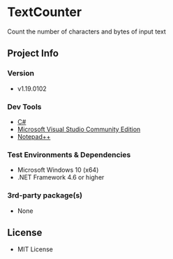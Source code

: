 # TextCounter

Count the number of characters and bytes of input text



## Project Info

### Version

+ v1.19.0102

### Dev Tools

+ [C#](https://docs.microsoft.com/ko-kr/dotnet/csharp/)
+ [Microsoft Visual Studio Community Edition](https://visualstudio.microsoft.com/ko/)
+ [Notepad++](https://notepad-plus-plus.org/)

### Test Environments & Dependencies

+ Microsoft Windows 10 (x64)
+ .NET Framework 4.6 or higher 

### 3rd-party package(s)
+ None



## License

+ MIT License
